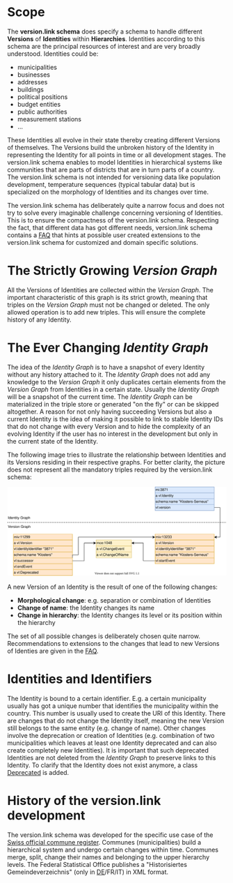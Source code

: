 # Scope

The **version.link schema** does specify a schema to handle different **Versions** of **Identities** within **Hierarchies**. Identities according to this schema are the principal resources of interest and are very broadly understood. Identities could be:

* municipalities
* businesses
* addresses
* buildings
* political positions
* budget entities
* public authorities
* measurement stations
* ... 

These Identities all evolve in their state thereby creating different Versions of themselves. The Versions build the unbroken history of the Identity in representing the Identity for all points in time or all development stages. The version.link schema enables to model Identities in hierarchical systems like communities that are parts of districts that are in turn parts of a country. The version.link schema is not intended for versioning data like population development, temperature sequences (typical tabular data) but is specialized on the morphology of Identities and its changes over time.

The version.link schema has deliberately quite a narrow focus and does not try to solve every imaginable challenge concerning versioning of Identities. This is to ensure the compactness of the version.link schema. Respecting the fact, that different data has got different needs, version.link schema contains a [FAQ](#faq) that hints at possible user created extensions to the version.link schema for customized and domain specific solutions.  

# The Strictly Growing *Version Graph*

All the Versions of Identities are collected within the *Version Graph*. The important characteristic of this graph is its strict growth, meaning that triples on the *Version Graph* must not be changed or deleted. The only allowed operation is to add new triples. This will ensure the complete history of any Identity.

# The Ever Changing *Identity Graph*

The idea of the *Identity Graph* is to have a snapshot of every Identity without any history attached to it. The *Identity Graph* does not add any knowledge to the *Version Graph* it only duplicates certain elements from the *Version Graph* from Identities in a certain state. Usually the *Identity Graph* will be a snapshot of the current time. The *Identity Graph* can be materialized in the triple store or generated "on the fly" or can be skipped altogether. A reason for not only having succeeding Versions but also a current Identity is the idea of making it possible to link to stable Identity IDs that do not change with every Version and to hide the complexity of an evolving Identity if the user has no interest in the development but only in the current state of the Identity. 

The following image tries to illustrate the relationship between Identities and its Versions residing in their respective graphs. For better clarity, the picture does not represent all the mandatory triples required by the version.link schema:

![Basic version.link schema structure](./img/basics.svg "Relationship between Identities and Versions.")

A new Version of an Identity is the result of one of the following changes:

* **Morphological change**: e.g. separation or combination of Identities
* **Change of name**: the Identity changes its name
* **Change in hierarchy**: the Identity changes its level or its position within the hierarchy

The set of all possible changes is deliberately chosen quite narrow. Recommendations to extensions to the changes that lead to new Versions of Identies are given in the [FAQ](#faq).

# Identities and Identifiers

The Identity is bound to a certain identifier. E.g. a certain municipality usually has got a unique number that identifies the municipality within the country. This number is usually used to create the URI of this Identity. There are changes that do not change the Identity itself, meaning the new Version still belongs to the same entity (e.g. change of name). Other changes involve the deprecation or creation of Identities (e.g. combination of two municipalities which leaves at least one Identity deprecated and can also create completely new Identities). It is important that such deprecated Identities are not deleted from the *Identity Graph* to preserve links to this Identity. To clarify that the Identity does not exist anymore, a class [Deprecated](#Deprecated) is added.

# History of the version.link development

The version.link schema was developed for the specific use case of the [Swiss official commune register](https://www.bfs.admin.ch/bfs/en/home/basics/swiss-official-commune-register.html). Communes (municipalities) build a hierarchical system and undergo certain changes within time. Communes merge, split, change their names and belonging to the upper hierarchy levels. The Federal Statistical Office publishes a "Historisiertes Gemeindeverzeichnis" (only in [DE](https://www.bfs.admin.ch/bfs/de/home/grundlagen/agvch/historisiertes-gemeindeverzeichnis.html)/FR/IT) in XML format.
